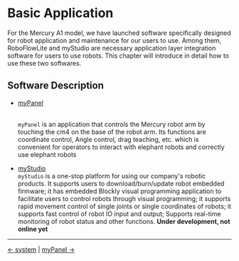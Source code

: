 # Basic Application

For the Mercury A1 model, we have launched software specifically designed for robot application and maintenance for our users to use. Among them, RoboFlowLite and myStudio are necessary application layer integration software for users to use robots. This chapter will introduce in detail how to use these two softwares.

## Software Description

- [myPanel](./5.2.1-myPanel/README.md)

    <br>`myPanel` is an application that controls the Mercury robot arm by touching the cm4 on the base of the robot arm. Its functions are coordinate control, Angle control, drag teaching, etc. which is convenient for operators to interact with elephant robots and correctly use elephant robots
    <br>

- [myStudio](./5.2.2-myStudio/README.md)
    <br>`myStudio` is a one-stop platform for using our company's robotic products. It supports users to    download/burn/update robot embedded firmware; it has embedded Blockly visual programming application to facilitate users to control robots through visual programming; it supports rapid movement control of single joints or single coordinates of robots; it supports fast control of robot IO input and output; Supports real-time monitoring of robot status and other functions. **Under development, not online yet**

----
[← system](../5.1-SystemUsageInstructions/5.1-SystemUsageInstructions.md) | [myPanel →](./5.2.1-myPanel/README.md)

